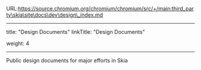 URL:https://source.chromium.org/chromium/chromium/src/+/main:third_party\skia\site\docs\dev\design\_index.md

---
title: "Design Documents"
linkTitle: "Design Documents"

weight: 4

---


Public design documents for major efforts in Skia

